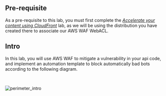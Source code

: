 ## Pre-requisite
As a pre-requisite to this lab, you must first complete the [_Accelerate your content using CloudFront_](/CloudFront/Accelerate_your_content/) lab, as we will be using the distribution you have created there to associate our AWS WAF WebACL.

## Intro
In this lab, you will use AWS WAF to mitigate a vulnerability in your api code, and implement an automation template to block automatically bad bots according to the following diagram.

<br/>

![perimeter_intro](/assets/images/waf/perimeter_intro.png)
